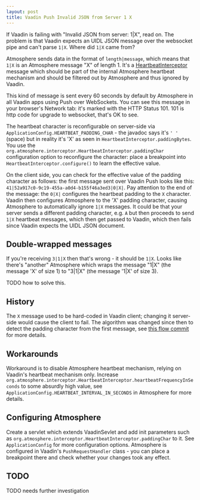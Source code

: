 ```yaml
---
layout: post
title: Vaadin Push Invalid JSON from Server 1 X
---
```


If Vaadin is failing with "Invalid JSON from server: 1|X", read on.
The problem is that Vaadin expects an UIDL JSON message over the websocket pipe and can't parse `1|X`. Where did `1|X` came from?

Atmosphere sends data in the format of `length|message`, which means that
`1|X` is an Atmosphere message "X" of length 1. It's a
[HeartbeatInterceptor](https://github.com/Atmosphere/atmosphere/blob/24a1456c137e36dfe7c7a6b180ebe299713fb457/modules/cpr/src/main/java/org/atmosphere/interceptor/HeartbeatInterceptor.java#L81)
message which should be part of the internal Atmosphere heartbeat mechanism and should
be filtered out by Atmosphere and thus ignored by Vaadin.

This kind of message is sent every 60 seconds by default by Atmosphere in all Vaadin apps using Push over WebSockets.
You can see this message in your browser's Network tab: it's marked with the HTTP Status 101.
101 is http code for upgrade to websocket, that's OK to see.

The heartbeat character is reconfigurable on server-side
via `ApplicationConfig.HEARTBEAT_PADDING_CHAR` - the javadoc says it's `' '` (space) but in reality it's
'X' as seen in `HeartbeatInterceptor.paddingBytes`. You use the `org.atmosphere.interceptor.HeartbeatInterceptor.paddingChar`
configuration option to reconfigure the character: place a breakpoint into `HeartbeatInterceptor.configure()` to
learn the effective value.

On the client side, you can check for the effective value of the padding character as follows:
the first message sent over Vaadin Push looks like this: `41|52a917c0-9c19-455a-a0d4-b155f46a3ed3|0|X|`. Pay attention
to the end of the message: the `0|X|` configures the heartbeat padding to the `X` character.
Vaadin then configures Atmosphere to the 'X' padding character, causing Atmosphere to automatically ignore `1|X` messages.
It could be that your server sends a different padding character, e.g. `A` but then proceeds to send `1|X` heartbeat
messages, which then get passed to Vaadin, which then fails since Vaadin expects the UIDL JSON document.

## Double-wrapped messages

If you're receiving `3|1|X` then that's wrong - it should be `1|X`. Looks like there's "another" Atmosphere
which wraps the message "1|X" (the message 'X' of size 1) to "3|1|X" (the message '1|X' of size 3).

TODO how to solve this.

## History

The `X` message used to be hard-coded in Vaadin client; changing it server-side would cause the
client to fail. The algorithm was changed since then to detect the padding character from the first message,
see [this flow commit](https://github.com/vaadin/flow/commit/06acf8caedf66512dc071fa6392ebdcb34cafc31#diff-37194d184a27de45e10d3957a18ae87c3b9c4feaca5da99c02a544c04325b8a3)
for more details.

## Workarounds

Workaround is to disable Atmosphere heartbeat mechanism, relying on Vaadin's
heartbeat mechanism only. Increase `org.atmosphere.interceptor.HeartbeatInterceptor.heartbeatFrequencyInSeconds` to some absurdly high value,
see `ApplicationConfig.HEARTBEAT_INTERVAL_IN_SECONDS` in Atmosphere for more details.

## Configuring Atmosphere

Create a servlet which extends VaadinSevlet and add init parameters such as `org.atmosphere.interceptor.HeartbeatInterceptor.paddingChar`
to it. See `ApplicationConfig` for more configuration options. Atmosphere is configured in Vaadin's `PushRequestHandler` class - you can place
a breakpoint there and check whether your changes took any effect.

## TODO

TODO needs further investigation
